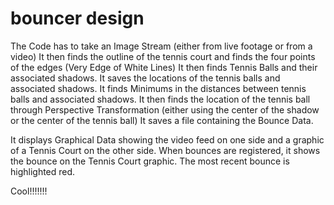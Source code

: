 # bouncer design

The Code has to take an Image Stream (either from live footage or from a video)
It then finds the outline of the tennis court and finds the four points of the edges (Very Edge of White Lines)
It then finds Tennis Balls and their associated shadows.
It saves the locations of the tennis balls and associated shadows.
It finds Minimums in the distances between tennis balls and associated shadows. It then finds the location of the tennis ball through Perspective Transformation (either using the center of the shadow or the center of the tennis ball)
It saves a file containing the Bounce Data.

It displays Graphical Data showing the video feed on one side and a graphic of a Tennis Court on the other side. When bounces are registered, it shows the bounce on the Tennis Court graphic. The most recent bounce is highlighted red.

Cool!!!!!!!